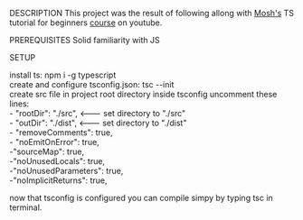 
DESCRIPTION
This project was the result of following allong with <a href="https://www.youtube.com/@programmingwithmosh">Mosh's</a> TS tutorial for beginners <a href="https://www.youtube.com/watch?v=d56mG7DezGs&ab_channel=ProgrammingwithMosh">course</a> on youtube.

PREREQUISITES
Solid familiarity with JS

SETUP

install ts: npm i -g typescript  
create and configure tsconfig.json: tsc --init  
create src file in project root directory 
inside tsconfig uncomment these lines:  
    - "rootDir": "./src", <--- set directory to "./src"  
    - "outDir": "./dist", <--- set directory to "./dist"  
    - "removeComments": true,  
    - "noEmitOnError": true,  
    -"sourceMap": true,  
    -"noUnusedLocals": true,   
    -"noUnusedParameters": true,  
    -"noImplicitReturns": true,  

now that tsconfig is configured you can compile simpy by typing tsc in terminal.


